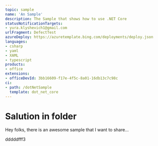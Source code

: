 ```yaml
---
topic: sample
name: 'An Sample'
description: The Sample that shows how to use .NET Core
statusNotificationTargets:
- yura.klyshevich1@gmail.com
urlFragment: DefectTest
azureDeploy: https://azuretemplate.bing.com/deployments/deploy.json
languages:
- csharp
- yaml
- XAML
- typescript
products:
- office
extensions:
- officeDevId: 3bb16609-f17e-4f5c-8a01-16db13c7c98c
ci:
- path: /dotNetSample
  template: dot_net_core
---
```

# Salution in folder
Hey folks, there is an awesome sample that I want to share...

dddddfff3